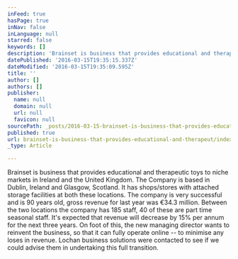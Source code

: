 ```yaml
---
inFeed: true
hasPage: true
inNav: false
inLanguage: null
starred: false
keywords: []
description: 'Brainset is business that provides educational and therapeutic toys to niche markets in Ireland and the United Kingdom. The Company is based in Dublin, Ireland and Glasgow, Scotland. It has shops/stores with attached storage facilities at both these locations. The company is very successful and is 90 years old, gross revenue for last year was €34.3 million. Between the two locations the company has 185 staff, 40 of these are part time seasonal staff. It’s expected that revenue will decrease by 15% per annum for the next three years. On foot of this, the new managing director wants to reinvent the business, so that it can fully operate online – to minimise any loses in revenue. Lochan business solutions were contacted to see if we could advise them in undertaking this full transition.'
datePublished: '2016-03-15T19:35:15.337Z'
dateModified: '2016-03-15T19:35:09.595Z'
title: ''
author: []
authors: []
publisher:
  name: null
  domain: null
  url: null
  favicon: null
sourcePath: _posts/2016-03-15-brainset-is-business-that-provides-educational-and-therapeut.md
published: true
url: brainset-is-business-that-provides-educational-and-therapeut/index.html
_type: Article

---
```

Brainset is business that provides educational and therapeutic toys to niche markets in Ireland and the United Kingdom. The Company is based in Dublin, Ireland and Glasgow, Scotland. It has shops/stores with attached storage facilities at both these locations. The company is very successful and is 90 years old, gross revenue for last year was €34.3 million. Between the two locations the company has 185 staff, 40 of these are part time seasonal staff. It's expected that revenue will decrease by 15% per annum for the next three years. On foot of this, the new managing director wants to reinvent the business, so that it can fully operate online -- to minimise any loses in revenue. Lochan business solutions were contacted to see if we could advise them in undertaking this full transition.